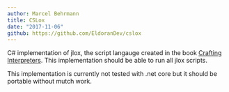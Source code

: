 ```yaml
---
author: Marcel Behrmann
title: CSLox
date: "2017-11-06"
github: https://github.com/EldoranDev/cslox
---
```


C# implementation of jlox, the script langauge created in the book [Crafting Interpreters](http://craftinginterpreters.com/).
This implementation should be able to run all jlox scripts.

This implementation is currently not tested with .net core but it should be portable without mutch work.